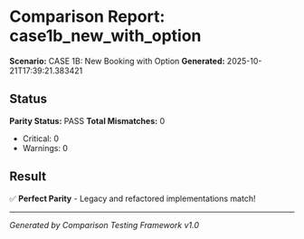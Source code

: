 # Comparison Report: case1b_new_with_option
**Scenario:** CASE 1B: New Booking with Option
**Generated:** 2025-10-21T17:39:21.383421

## Status
**Parity Status:** PASS
**Total Mismatches:** 0
  - Critical: 0
  - Warnings: 0

## Result
✅ **Perfect Parity** - Legacy and refactored implementations match!

---
*Generated by Comparison Testing Framework v1.0*